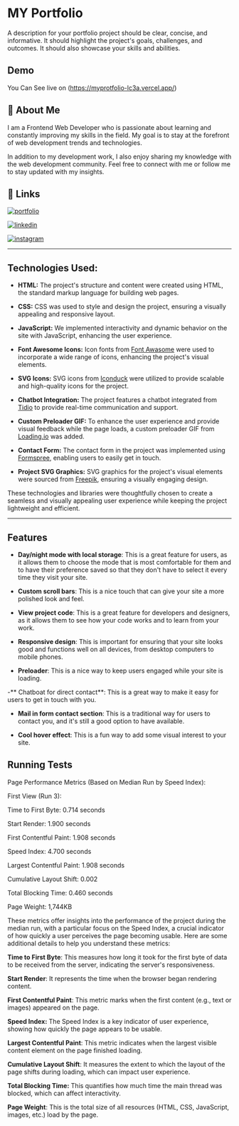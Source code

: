 
# MY Portfolio


A description for your portfolio project should be clear, concise, and informative. It should highlight the project's goals, challenges, and outcomes. It should also showcase your skills and abilities.


## Demo

You Can See live on  (https://myprotfolio-lc3a.vercel.app/)


## 🚀 About Me
I am a Frontend Web Developer who is passionate about learning and constantly improving my skills in the field. My goal is to stay at the forefront of web development trends and technologies.

In addition to my development work, I also enjoy sharing my knowledge with the web development community. Feel free to connect with me or follow me to stay updated with my insights.



## 🔗 Links
[![portfolio](https://img.shields.io/badge/my_portfolio-000?style=for-the-badge&logo=ko-fi&logoColor=white)](https://myprotfolio-lc3a.vercel.app/)

[![linkedin](https://img.shields.io/badge/linkedin-0A66C2?style=for-the-badge&logo=linkedin&logoColor=white)](https://www.linkedin.com/in/ankush-rai-40969216a?)

[![instagram](https://img.shields.io/badge/instagram-1DA1F2?style=for-the-badge&logo=instagram&logoColor=white)](https://www.instagram.com/_ankushrai_/)


---
## Technologies Used:

- **HTML:** The project's structure and content were created using HTML, the standard markup language for building web pages.

- **CSS:** CSS was used to style and design the project, ensuring a visually appealing and responsive layout. 

- **JavaScript:** We implemented interactivity and dynamic behavior on the site with JavaScript, enhancing the user experience.

- **Font Awesome Icons:** Icon fonts from [Font Awasome](https://fontawesome.com/) were used to incorporate a wide range of icons, enhancing the project's visual elements.

- **SVG Icons:** SVG icons from [Iconduck](https://iconduck.com/) were utilized to provide scalable and high-quality icons for the project.

- **Chatbot Integration:** The project features a chatbot integrated from [Tidio](https://www.tidio.com/) to provide real-time communication and support.

- **Custom Preloader GIF:** To enhance the user experience and provide visual feedback while the page loads, a custom preloader GIF from [Loading.io](https://loading.io/) was added.

- **Contact Form:** The contact form in the project was implemented using [Formspree](https://formspree.io/), enabling users to easily get in touch.

- **Project SVG Graphics:** SVG graphics for the project's visual elements were sourced from [Freepik](https://www.freepik.com/), ensuring a visually engaging design.

These technologies and libraries were thoughtfully chosen to create a seamless and visually appealing user experience while keeping the project lightweight and efficient.

---

## Features

- **Day/night mode with local storage**: This is a great feature for users, as it allows them to choose the mode that is most comfortable for them and to have their preference saved so that they don't have to select it every time they visit your site.

- **Custom scroll bars**: This is a nice touch that can give your site a more polished look and feel.

- **View project code**: This is a great feature for developers and designers, as it allows them to see how your code works and to learn from your work.

- **Responsive design**: This is important for ensuring that your site looks good and functions well on all devices, from desktop computers to mobile phones.

- **Preloader**: This is a nice way to keep users engaged while your site is loading.

-** Chatboat for direct contact**: This is a great way to make it easy for users to get in touch with you.

- **Mail in form contact section**: This is a traditional way for users to contact you, and it's still a good option to have available.

- **Cool hover effect**: This is a fun way to add some visual interest to your site.


## Running Tests

Page Performance Metrics (Based on Median Run by Speed Index):

First View (Run 3):

Time to First Byte: 0.714 seconds

Start Render: 1.900 seconds

First Contentful Paint: 1.908 seconds

Speed Index: 4.700 seconds

Largest Contentful Paint: 1.908 seconds

Cumulative Layout Shift: 0.002

Total Blocking Time: 0.460 seconds

Page Weight: 1,744KB

These metrics offer insights into the performance of the project during the median run, with a particular focus on the Speed Index, a crucial indicator of how quickly a user perceives the page becoming usable. Here are some additional details to help you understand these metrics:

**Time to First Byte**: This measures how long it took for the first byte of data to be received from the server, indicating the server's responsiveness.

**Start Render**: It represents the time when the browser began rendering content.

**First Contentful Paint**: This metric marks when the first content (e.g., text or images) appeared on the page.

**Speed Index:** The Speed Index is a key indicator of user experience, showing how quickly the page appears to be usable.

**Largest Contentful Paint**: This metric indicates when the largest visible content element on the page finished loading.

**Cumulative Layout Shift**: It measures the extent to which the layout of the page shifts during loading, which can impact user experience.

**Total Blocking Time:** This quantifies how much time the main thread was blocked, which can affect interactivity.

**Page Weight**: This is the total size of all resources (HTML, CSS, JavaScript, images, etc.) load by the page.
